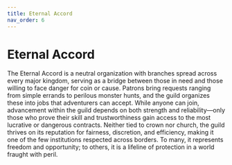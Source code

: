 ```yaml
---
title: Eternal Accord
nav_order: 6
---
```


# Eternal Accord

The Eternal Accord is a neutral organization with branches spread across every major kingdom, serving as a bridge between those in need and those willing to face danger for coin or cause. Patrons bring requests ranging from simple errands to perilous monster hunts, and the guild organizes these into jobs that adventurers can accept. While anyone can join, advancement within the guild depends on both strength and reliability—only those who prove their skill and trustworthiness gain access to the most lucrative or dangerous contracts. Neither tied to crown nor church, the guild thrives on its reputation for fairness, discretion, and efficiency, making it one of the few institutions respected across borders. To many, it represents freedom and opportunity; to others, it is a lifeline of protection in a world fraught with peril.